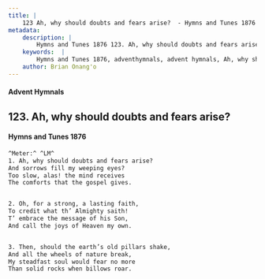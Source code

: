 ```yaml
---
title: |
    123 Ah, why should doubts and fears arise?  - Hymns and Tunes 1876
metadata:
    description: |
        Hymns and Tunes 1876 123. Ah, why should doubts and fears arise? . And sorrows fill my weeping eyes? Too slow, alas! the mind receives The comforts that the gospel gives. 
    keywords:  |
        Hymns and Tunes 1876, adventhymnals, advent hymnals, Ah, why should doubts and fears arise? , And sorrows fill my weeping eyes?, 
    author: Brian Onang'o
---
```


#### Advent Hymnals
## 123. Ah, why should doubts and fears arise? 
####  Hymns and Tunes 1876

```txt
^Meter:^ ^LM^
1. Ah, why should doubts and fears arise? 
And sorrows fill my weeping eyes?
Too slow, alas! the mind receives
The comforts that the gospel gives.


2. Oh, for a strong, a lasting faith,
To credit what th’ Almighty saith!
T’ embrace the message of his Son,
And call the joys of Heaven my own.


3. Then, should the earth’s old pillars shake, 
And all the wheels of nature break,
My steadfast soul would fear no more 
Than solid rocks when billows roar.
```